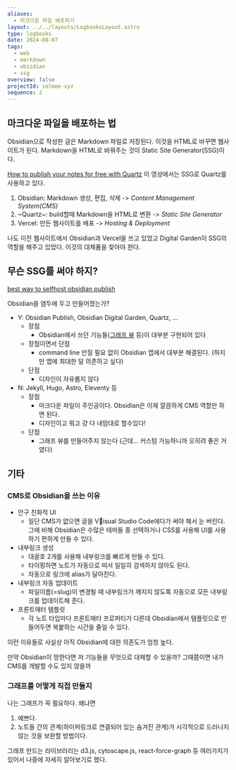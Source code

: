 ```yaml
---
aliases:
  - 마크다운 파일 배포하기
layout: ../../layouts/LogbooksLayout.astro
type: logbooks
date: 2024-08-07
tags:
  - web
  - markdown
  - obsidian
  - ssg
overview: false
projectId: solmee-xyz
sequence: 2
---
```

## 마크다운 파일을 배포하는 법
Obsidian으로 작성한 글은 Markdown 파일로 저장된다. 이것을 HTML로 바꾸면 웹사이트가 된다. Markdown을 HTML로 바꿔주는 것이 Static Site Generator(SSG)이다.

[How to publish your notes for free with Quartz](https://youtu.be/6s6DT1yN4dw?t=128) 이 영상에서는 SSG로 Quartz를 사용하고 있다.
1. Obsidian: Markdown 생성, 편집, 삭제 -> *Content Management System(CMS)*
2. ~Quartz~: build할때 Markdown을 HTML로 변환 -> *Static Site Generator*
3. Vercel: 만든 웹사이트를 배포 -> *Hosting & Deployment*

나도 이전 웹사이트에서 Obsidian과 Vercel을 쓰고 있었고 Digital Garden이 SSG의 역할을 해주고 있었다. 이것의 대체품을 찾아야 한다.

## 무슨 SSG를 써야 하지?
 [best way to selfhost obsidian publish](https://www.reddit.com/r/ObsidianMD/comments/16e5jek/best_way_to_selfhost_obsidian_publish/)

Obsidian을 염두에 두고 만들어졌는가?
- Y: Obsidian Publish, Obsidian Digital Garden, Quartz, …
    - 장점
	    - Obsidian에서 쓰던 기능들([그래프 뷰](https://notes.nicolevanderhoeven.com/obsidian-playbook/Obsidian+Plugins/Core+Plugins/Graph+view) 등)이 대부분 구현되어 있다
	- 장점이면서 단점
		- command line 만질 필요 없이 Obsidian 앱에서 대부분 해결된다. (하지만 앱에 최대한 덜 의존하고 싶다)
	- 단점
		- 디자인이 자유롭지 않다
- N: Jekyll, Hugo, Astro, Eleventy 등
	- 장점
		- 마크다운 파일이 주인공이다. Obsidian은 이제 깔끔하게 CMS 역할만 하면 된다.
		- 디자인이고 뭐고 걍 다 내맘대로 할수있다!
	- 단점
		- 그래프 뷰를 만들어주지 않는다 (근데... 커스텀 가능하니까 오히려 좋은 거였다)

## 기타

### CMS로 Obsidian을 쓰는 이유
- 안구 친화적 UI
	- 일단 CMS가 없으면 글을 Visual Studio Code에다가 써야 해서 눈 버린다. 그에 비해 Obsidian은 수많은 테마들 중 선택하거나 CSS를 사용해 UI를 사용하기 편하게 만들 수 있다.
- 내부링크 생성
	- 대괄호 2개를 사용해 내부링크를 빠르게 만들 수 있다.
	- 타이핑하면 노트가 자동으로 떠서 일일히 검색하지 않아도 된다.
	- 자동으로 링크에 alias가 달아진다.
- 내부링크 자동 업데이트
	- 파일이름(=slug)이 변경될 때 내부링크가 깨지지 않도록 자동으로 모든 내부링크를 업데이트해 준다.
- 프론트매터 템플릿
	- 각 노트 타입마다 프론트매터 프로퍼티가 다른데 Obsidian에서 템플릿으로 만들어두면 복붙하는 시간을 줄일 수 있다.

이런 이유들로 사실상 아직 Obsidian에 대한 의존도가 엄청 높다.

만약 Obsidian이 망한다면 저 기능들을 무엇으로 대체할 수 있을까? 그때쯤이면 내가 CMS를 개발할 수도 있지 않을까

### 그래프를 어떻게 직접 만들지 
나는 그래프가 꼭 필요하다. 왜냐면
1. 예쁘다.
2. 노트들 간의 관계(하이퍼링크로 연결되어 있는 숨겨진 관계)가 시각적으로 드러나지 않는 것을 보완할 방법이다.

그래프 만드는 라이브러리는 d3.js, cytoscape.js, react-force-graph 등 여러가지가 있어서 나중에 자세히 알아보기로 했다.